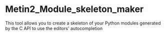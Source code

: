 # Metin2_Module_skeleton_maker
This tool allows you to create a skeleton of your Python modules generated by the C API to use the editors'
autocompletion
